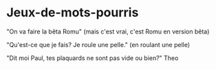 # Jeux-de-mots-pourris

"On va faire la bêta Romu"
 (mais c'est vrai, c'est Romu en version bêta)

"Qu'est-ce que je fais? Je roule une pelle."
  (en roulant une pelle)

"Dit moi Paul, tes plaquards ne sont pas vide ou bien?"
 Theo
